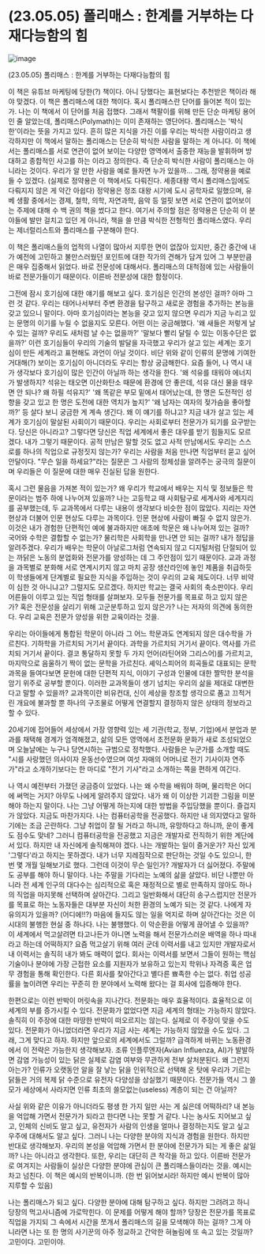 # (23.05.05) 폴리매스 : 한계를 거부하는 다재다능함의 힘


![image](https://postfiles.pstatic.net/MjAyNTA0MDRfMjE5/MDAxNzQzNzc3MDgwNjY5.8tbbv0KBRXy9GGdXu8X6usuPGSon2ky5lI8n5EO6_Jsg.fz7vye6h2njQcdvMBPjT5Gy47fDvmHRCMq22CRjTJ10g.PNG/image.png?type=w773)

(23.05.05) 폴리매스 : 한계를 거부하는 다재다능함의 힘

이 책은 유튜브 마케팅에 당한(?) 책이다. 아니 당했다는 표현보다는 추천받은 책이라 해야 맞겠다. 이 책은 폴리매스에 대한 책이다. 혹시 폴리매스란 단어를 들어본 적이 있는가. 나는 이 책에서 이 단어를 처음 접했다. 그래서 책팔이를 위해 만든 단순 마케팅 용어인 줄 알았는데, 폴리매스(Polymath)는 이미 존재하는 영단어다. 폴리매스는 '박식한'이라는 뜻을 가지고 있다. 흔히 많은 지식을 가진 이를 우리는 박식한 사람이라고 생각하지만 이 책에서 말하는 폴리매스는 단순히 박식한 사람을 말하는 게 아니다. 이 책에서는 폴리매스를 서로 연관이 없어 보이는 다양한 영역에서 출중한 재능을 발휘하며 방대하고 종합적인 사고를 하는 이라고 정의한다. 즉 단순히 박식한 사람이 폴리매스는 아니라는 것이다. 우리가 알 만한 사람을 예로 들자면 누가 있을까... 그래, 정약용을 예로 들 수 있겠다. (실제로 정약용은 이 책에서도 다뤄진다. 세종대왕 역시 폴리매스임에도 다뤄지지 않은 게 약간 아쉽다) 정약용은 정조 대왕 시기에 도시 공학자로 일했으며, 유베 생활 중에서는 경제, 철학, 의학, 자연과학, 음악 등 얼핏 보면 서로 연관이 없어보이는 주제에 대해 수 백 권의 책을 썼다고 한다. 여기서 주의할 점은 정약용은 단순히 이 분야들에 발만 걸치고 있던 게 아니라, 책을 쓸 만큼 박식한 전형적인 폴리매스였다. 우리는 제너럴리스트와 폴리매스를 구분해야 한다.

이 책은 폴리매스들의 업적의 나열이 많아서 지루한 면이 없잖아 있지만, 중간 중간에 내가 예전에 고민하고 불만스러웠던 포인트에 대한 작가의 견해가 담겨 있어 그 부분만큼은 매우 집중해서 읽었다. 바로 전문성에 대해서다. 폴리매스의 대척점에 있는 사람들이 바로 전문가들이기 때문이다. 이른바 전문성에 대한 함정이다.

그전에 잠시 호기심에 대한 얘기를 해보고 싶다. 호기심은 인간의 본성인 걸까? 아마 그런 것 같다. 우리는 태어나서부터 주변 환경을 탐구하고 새로운 경험을 추가하는 본능을 갖고 있으니 말이다. 아마 호기심이라는 본능을 갖고 있지 않으면 우리가 지금 누리고 있는 문명의 이기를 누릴 수 없을지도 모른다. 어떤 이는 궁금해했다. '왜 새들은 저렇게 날 수 있는 걸까? 우리도 새처럼 날 수는 없을까?' '말보다 빨리 달릴 수 있는 이동수단은 없을까?' 이런 호기심들이 우리의 기술의 발달을 자극했고 우리가 살고 있는 세계는 호기심이 만든 세계라고 표현해도 과언이 아닐 것이다. 비단 위와 같이 인류의 문명에 기여한 거대해(?) 보이는 호기심이 아니더라도 우리는 항상 궁금해한다. 요즘 들어, 나 역시 내가 생각보다 호기심이 많은 인간이 아닐까 하는 생각을 한다. '왜 석유를 태워야 에너지가 발생하지? 석유는 태오면 이산화탄소 때문에 환경에 안 좋은데, 석유 대신 물을 태우면 안 되나? 왜 하필 석유지?' '왜 똑같은 부모 밑에서 태어났는데, 한 명은 도전적인 성향을 갖고 있고 한 명은 도전에 대한 역치가 높지?' '왜 남자는 여자의 젖가슴을 좋아할까?' 등 살다 보니 궁금한 게 계속 생긴다. 왜 이 얘기를 하냐고? 지금 내가 살고 있는 세계가 호기심이 말살된 사회이기 때문이다. 우리는 사회로부터 전문가가 되기를 요구받는다. 당신은 아니라고? 그렇다면 당신은 직업 세계에서 좋은 대우를 받기 힘들지도 모르겠다. 내가 그렇기 때문이다. 공적 만남은 말할 것도 없고 사적 만남에서도 우리는 스스로를 하나의 직업으로 규정짓지 않는가? 우리는 사람을 처음 만나면 직업부터 묻고 싶어 안달이다. "무슨 일을 하세요?"라는 질문은 그 사람의 정체성을 알려주는 궁극의 질문이며 우리들은 이 질문에 대한 매우 진실된 답을 원한다.

혹시 그런 물음을 가져본 적이 있는가? 왜 우리가 학교에서 배우는 지식 및 정보들은 학문이라는 범주 하에 나누어져 있을까? 나는 고등학교 때 사회탐구로 세계사와 세계지리를 공부했는데, 두 교과목에서 다루는 내용이 생각보다 비슷한 점이 많았다. 지리는 자연 현상과 더불어 인문 현상도 다루는 과목이다. 인문 현상에 사람이 빠질 수 없지 않은가. 이것은 내가 경험한 단편적인 예에 불과하지만 애초에 학문은 왜 나누어져 있는 걸까? 국어와 수학은 결합할 수 없는가? 물리학은 사회학을 만나면 안 되는 걸까? 내가 정답을 알려주겠다. 우리가 배우는 학문이 아날로그처럼 연속되지 않고 디지털처럼 단절되어 있는 까닭은 노동의 분업화와 전문가를 양성하는 데 그 주안점이 있기 때문이다. 교과 과정을 과목별로 분화해 서로 연계시키지 않고 마치 공장 생산라인에 놓인 제품을 취급하듯이 학생들에게 단계별로 필요한 지식을 주입하는 것이 우리의 교육 제도이다. 너무 비약이 심한 것 아니냐고? 그럴지도 모르겠다. 하지만 학교는 결국 사회의 축소판이다. 우리 어른들이 이루고 있는 직업 형태를 살펴보자. 모두들 전문가를 목표로 하고 있지 않은가? 혹은 전문성을 살리기 위해 고군분투하고 있지 않은가? 나는 저자의 의견에 동의한다. 우리 교육은 전문가 양성을 위한 교육이라는 것을.

우리는 아이들에게 통합된 학문이 아니라 그 어느 학문과도 연계되지 않은 대수학을 가르친다. 기하학을 가르치되 거기서 끝이다. 과학을 가르치되 거기서 끝이다. 역사를 가르치되 거기서 끝이다. 결코 통달하지 못할 두 가지 언어(라틴어와 그리스어)를 가르치고, 마지막으로 음울하기 짝이 없는 문학을 가르친다. 셰익스피어의 희곡들로 대표되는 문학 과목을 들여다보면 문헌에 대한 단편적 지식, 이야기 구성과 인물에 대한 짤막한 분석을 암기 위주로 공부할 뿐이다. 이러한 교과목들이 생기 넘치는 우리의 삶을 제대로 대변한다고 말할 수 있을까? 교과목이란 비유컨대, 신이 세상을 창조할 생각으로 품고 끄적거린 개요에 불과할 뿐 하나의 구조물로 어떻게 연결할지 결정하지 않은 상태의 정보라고 할 수 있다.

20세기에 접어들어 세상에서 가장 영향력 있는 세 기관(학교, 정부, 기업)에서 분업과 분과를 채택해 경계가 엄격해졌고, 삶의 모든 영역에서 초전문화 문화가 새로 조성되었으며 오늘날에는 누구나 당연시하는 규범으로 정착했다. 사람들은 누군가를 소개할 때도 "시를 사랑했던 의사이자 운동선수였으며 여섯 자매의 어머니로 전기 기사이자 연주가"라고 소개하기보다는 한 마디로 "전기 기사"라고 소개하는 쪽을 편하게 여긴다.

나 역시 예전부터 가졌던 궁금증이 있었다. 나는 왜 수학을 배워야 하며, 물리학은 어디에 써먹는 거지? 아무도 나에게 알려주지 않았다. 내가 왜 이 이상한 기괴한 그림을 미분해야 하는지 말이다. 나는 그냥 어떻게 하는지에 대한 방법을 주입당했을 뿐이다. 즐겁지가 않았다. 지금도 마찬가지다. 나는 컴퓨터공학을 전공했다. 하지만 내 의지였다고 말하기에는 조금 곤란하다. 그냥 취업이 잘 될 거라고 하니까, 유망하다고 하니까, 운이 좋게도 점수도 맞네? 그러니 컴퓨터공학을 전공했고 지금은 개발자로 전직하기 위한 계단에 서 있다. 하지만 내 자신에게 솔직해져야 겠다. 나는 개발하는 일이 즐거운가? 자신 있게 '그렇다'라고 하지는 못하겠다. 내가 너무 지레짐작으로 판단하는 것일 수도 있으니, 한 번 몇 개월 일해보기로 했다. 그런데 이것이 무슨 일인가? 개발자가 더 싫어졌다. 주말에도 공부를 해야 하니 말이다. 나는 주말을 기다리는 노예의 삶을 살았다. 비단 나뿐만 아니라 전 세계 인구의 대다수는 심리적으로 혹은 재정적으로 별로 만족하지 않아도 하나의 직업을 마지못해 선택하며 살아간다. 그리고 일반화해서 대단히 송구스럽지만 전문가를 목표로 하는 노동자들은 대부분 자신이 처한 환경의 노예가 되는 것 같다. 나에게 자유의지가 있을까? (어디에!!?) 마음에 들지도 않는 일을 억지로 하며 살아간다는 것은 이 시대의 불행한 현실 중 하나다. 나는 불행했다. 이 악순환을 어떻게 끊어낼 수 있을까? 이 세계에서 먹고살려면 타고나든가 아니면 노력을 해서 전문가스러운 배역을 하나 따내라고 하는데 어떡하지? 요즘 먹고살기 위해 여러 군데 이력서를 내고 있지만 개발자로서 내 이력서는 솔직히 내가 봐도 매력이 없다. 회사는 이력서를 보면서 그들이 원하는 핵심 기술이나 분야에 가장 근접한 요소를 지원자가 보유하고 있는지 학위나 자격증 혹은 업무 경험을 통해 확인한다. 다른 회사를 찾아간다고 별다른 뾰족한 수는 없다. 취업 성공률을 높이려면 우리는 꾸준히 한 분야에서 노력해 왔다는 걸 회사에 입증해야 한다.

한편으로는 이런 반박이 머릿속을 지나간다. 전문화는 매우 효율적이다. 효율적으로 이 세계의 부를 증가시킬 수 있다. 전문화가 없었다면 지금 세계의 형태는 가능하지 않았다. 솔직히 이 주장에 대한 마땅한 반박이 떠오르지는 않는다. 실제로 이 주장이 맞을 수도 있다. 전문화가 아니었더라면 우리가 지금 사는 세계는 가능하지 않았을 수도 있다. 그래, 그게 맞다고 하자. 하지만 앞으로의 세계에서도 그럴까? 급격하게 바뀌는 노동환경에서 이 전략은 가능한지 생각해보자. 조류 인플루엔자(Avian Influenza, AI)가 발발하면 감염 가능성이 있는 닭은 실제로 감염 여부와 무관하게 전부 살처분된다. 왜 그런지 아는가? 인류가 오랫동안 알을 잘 낳는 닭을 인위적으로 선택해 온 탓에 우리가 기르는 닭들은 거의 복제 닭 수준으로 유전자 다양성을 상실했기 때문이다. 전문가들 역시 그 쓸모가 세상에서 사라지면 인류 최초의 쓸모없는(useless) 계층이 되는 건 아닐까?

사실 위와 같은 이유가 아니더라도 평생 한 가지 일만 사는 게 싫은데 어떡하리? 내 본능을 억압해 가면서 전문가가 되라고 한다면 나는 못할 거 같다. 나는 농사도 지어보고 싶고, 인체의 신비도 알고 싶고, 유전자가 사람의 인생을 얼마나 결정하는지도 알고 싶고 우주에 대해서도 알고 싶다. 그러니 나는 다양한 분야의 지식과 경험을 원한다. 하지만 반대로 생각해보자. 우리의 본성을 억압해 가면서 한 분야에 전문가가 되는 게 좋은 삶일까? 나는 아니라고 생각한다. 또한, 우리는 대단히 큰 착각을 하고 있다. 이른바 전문가로 여겨지는 사람들이 실상은 다양한 분야에 관심이 큰 폴리매스들이라는 것을. 예시는 차고 넘친다. 이 책은 예시의 반복이니까. (한 번 읽어보시라! 하지만 예시 반복이 많아 지루할 수 있음)

나는 폴리매스가 되고 싶다. 다양한 분야에 대해 탐구하고 싶다. 하지만 그려려고 하니 당장의 먹고사니즘에 가로막힌다. 이 문제를 어떻게 해야 할까? 당장은 전문가를 목표로 직업을 가지되 그 속에서 시간을 쪼개서 폴리매스의 길을 모색해야 하는 걸까? 그게 아니라면 나는 또 한 명의 사기꾼의 아주 정교하고 간악한 혀놀림에 또 속고 있는 것일까? 고민이다. 고민이야.

